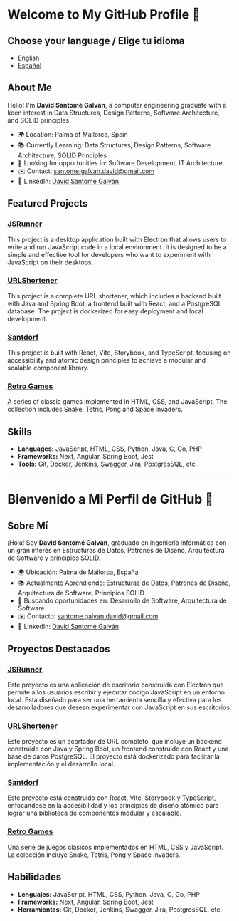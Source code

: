 # Welcome to My GitHub Profile 👋

## Choose your language / Elige tu idioma

- [English](#about-me)
- [Español](#sobre-mí)

## About Me

Hello! I'm **David Santomé Galván**, a computer engineering graduate with a keen interest in Data Structures, Design Patterns, Software Architecture, and SOLID principles.

- 🌍 Location: Palma of Mallorca, Spain
- 📚 Currently Learning: Data Structures, Design Patterns, Software Architecture, SOLID Principles
- 💼 Looking for opportunities in: Software Development, IT Architecture
- ✉️ Contact: [santome.galvan.david@gmail.com](mailto:santome.galvan.david@gmail.com)
- 📄 LinkedIn: [David Santomé Galván](https://www.linkedin.com/in/david-santom%C3%A9-galv%C3%A1n-8815021b8/)

## Featured Projects

### [JSRunner](https://github.com/SGDavid2719/JSRunner)

This project is a desktop application built with Electron that allows users to write and run JavaScript code in a local environment. It is designed to be a simple and effective tool for developers who want to experiment with JavaScript on their desktops.

### [URLShortener](https://github.com/SGDavid2719/URLShortener)

This project is a complete URL shortener, which includes a backend built with Java and Spring Boot, a frontend built with React, and a PostgreSQL database. The project is dockerized for easy deployment and local development.

### [Santdorf](https://github.com/SGDavid2719/Santdorf)

This project is built with React, Vite, Storybook, and TypeScript, focusing on accessibility and atomic design principles to achieve a modular and scalable component library.

### [Retro Games](https://github.com/SGDavid2719/Retro-Games)

A series of classic games implemented in HTML, CSS, and JavaScript. The collection includes Snake, Tetris, Pong and Space Invaders.

## Skills

- **Languages:** JavaScript, HTML, CSS, Python, Java, C, Go, PHP
- **Frameworks:** Next, Angular, Spring Boot, Jest
- **Tools:** Git, Docker, Jenkins, Swagger, Jira, PostgresSQL, etc.

---

# Bienvenido a Mi Perfil de GitHub 👋

## Sobre Mí

¡Hola! Soy **David Santomé Galván**, graduado en ingeniería informática con un gran interés en Estructuras de Datos, Patrones de Diseño, Arquitectura de Software y principios SOLID.

- 🌍 Ubicación: Palma de Mallorca, España
- 📚 Actualmente Aprendiendo: Estructuras de Datos, Patrones de Diseño, Arquitectura de Software, Principios SOLID
- 💼 Buscando oportunidades en: Desarrollo de Software, Arquitectura de Software
- ✉️ Contacto: [santome.galvan.david@gmail.com](mailto:santome.galvan.david@gmail.com)
- 📄 LinkedIn: [David Santomé Galván](https://www.linkedin.com/in/david-santom%C3%A9-galv%C3%A1n-8815021b8/)

## Proyectos Destacados

### [JSRunner](https://github.com/SGDavid2719/JSRunner)

Este proyecto es una aplicación de escritorio construida con Electron que permite a los usuarios escribir y ejecutar código JavaScript en un entorno local. Está diseñado para ser una herramienta sencilla y efectiva para los desarrolladores que desean experimentar con JavaScript en sus escritorios.

### [URLShortener](https://github.com/SGDavid2719/URLShortener)

Este proyecto es un acortador de URL completo, que incluye un backend construido con Java y Spring Boot, un frontend construido con React y una base de datos PostgreSQL. El proyecto está dockerizado para facilitar la implementación y el desarrollo local.

### [Santdorf](https://github.com/SGDavid2719/Santdorf)

Este proyecto está construido con React, Vite, Storybook y TypeScript, enfocándose en la accesibilidad y los principios de diseño atómico para lograr una biblioteca de componentes modular y escalable.

### [Retro Games](https://github.com/SGDavid2719/Retro-Games)

Una serie de juegos clásicos implementados en HTML, CSS y JavaScript. La colección incluye Snake, Tetris, Pong y Space Invaders.

## Habilidades

- **Lenguajes:** JavaScript, HTML, CSS, Python, Java, C, Go, PHP
- **Frameworks:** Next, Angular, Spring Boot, Jest
- **Herramientas:** Git, Docker, Jenkins, Swagger, Jira, PostgresSQL, etc.
